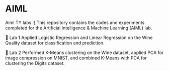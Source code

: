 # AIML
Aiml TY labs :)
This repository contains the codes and experiments completed for the Artificial Intelligence & Machine Learning (AIML) lab.

🔹 Lab 1
Applied Logistic Regression and Linear Regression on the Wine Quality dataset for classification and prediction.

🔹 Lab 2
Performed K-Means clustering on the Wine dataset, applied PCA for image compression on MNIST, and combined K-Means with PCA for clustering the Digits dataset.
